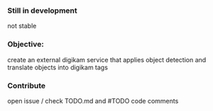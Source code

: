 ### Still in development
not stable

### Objective:
 create an external digikam service that applies object detection and translate objects into digikam tags

### Contribute
open issue / check TODO.md and #TODO code comments